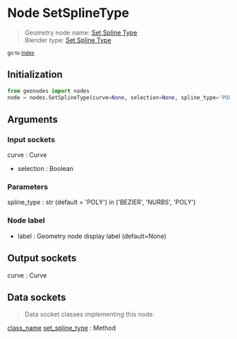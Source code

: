 
# Node SetSplineType

> Geometry node name: [Set Spline Type](https://docs.blender.org/manual/en/latest/modeling/geometry_nodes/material/set_spline_type.html)<br>
  Blender type: [Set Spline Type](https://docs.blender.org/api/current/bpy.types.GeometryNodeCurveSplineType.html)
  
<sub>go to [index](/docs/index.md)</sub>

## Initialization

```python
from geonodes import nodes
node = nodes.SetSplineType(curve=None, selection=None, spline_type='POLY', label=None)
```



## Arguments


### Input sockets

curve : Curve
- selection : Boolean

### Parameters

spline_type : str (default = 'POLY') in ('BEZIER', 'NURBS', 'POLY')

### Node label

- label : Geometry node display label (default=None)

## Output sockets

curve : Curve

## Data sockets

> Data socket classes implementing this node.
  
[class_name](docs/sockets/Curve.md) [set_spline_type](docs/sockets/Curve.md#set_spline_type) : Method

